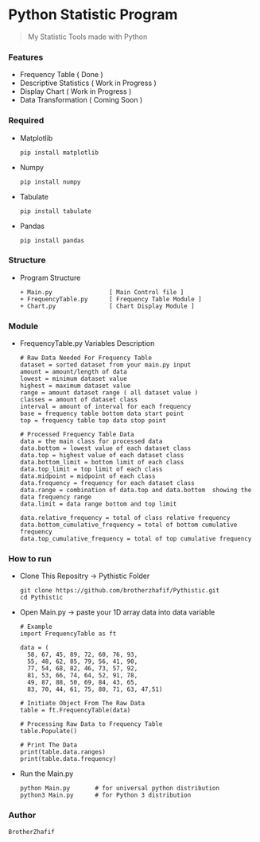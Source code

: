# Python Statistic Program 
> My Statistic Tools made with Python 

### Features
- Frequency Table ( Done )
- Descriptive Statistics ( Work in Progress )
- Display Chart ( Work in Progress )
- Data Transformation ( Coming Soon )

### Required
- Matplotlib

      pip install matplotlib

- Numpy

      pip install numpy

- Tabulate

      pip install tabulate

- Pandas

      pip install pandas

### Structure
- Program Structure

      + Main.py                [ Main Control file ]
      + FrequencyTable.py      [ Frequency Table Module ]
      + Chart.py               [ Chart Display Module ]

### Module
- FrequencyTable.py Variables Description

      # Raw Data Needed For Frequency Table
      dataset = sorted dataset from your main.py input
      amount = amount/length of data
      lowest = minimum dataset value
      highest = maximum dataset value 
      range = amount dataset range ( all dataset value ) 
      classes = amount of dataset class
      interval = amount of interval for each frequency
      base = frequency table bottom data start point
      top = frequency table top data stop point 

      # Processed Frequency Table Data
      data = the main class for processed data
      data.bottom = lowest value of each dataset class
      data.top = highest value of each dataset class
      data.bottom_limit = bottom limit of each class
      data.top_limit = top limit of each class
      data.midpoint = midpoint of each class      
      data.frequency = frequency for each dataset class
      data.range = combination of data.top and data.bottom  showing the data frequency range
      data.limit = data range bottom and top limit

      data.relative_frequency = total of class relative frequency
      data.bottom_cumulative_frequency = total of bottom cumulative frequency
      data.top_cumulative_frequency = total of top cumulative frequency


###  How to run
- Clone This Repositry -> Pythistic Folder

      git clone https://github.com/brotherzhafif/Pythistic.git
      cd Pythistic
  
- Open Main.py -> paste your 1D array data into data variable

      # Example 
      import FrequencyTable as ft

      data = (
        58, 67, 45, 89, 72, 60, 76, 93, 
        55, 48, 62, 85, 79, 56, 41, 90, 
        77, 54, 68, 82, 46, 73, 57, 92, 
        81, 53, 66, 74, 64, 52, 91, 78, 
        49, 87, 88, 50, 69, 84, 43, 65, 
        83, 70, 44, 61, 75, 80, 71, 63, 47,51)
      
      # Initiate Object From The Raw Data
      table = ft.FrequencyTable(data)
      
      # Processing Raw Data to Frequency Table
      table.Populate()
      
      # Print The Data
      print(table.data.ranges) 
      print(table.data.frequency)

- Run the Main.py

      python Main.py       # for universal python distribution
      python3 Main.py      # for Python 3 distribution

### Author
    BrotherZhafif
